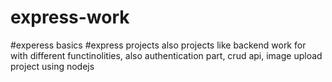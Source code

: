 # express-work
#experess basics #express projects 
also projects like backend work for with different functinolities, also authentication part, crud api, image upload project using nodejs

